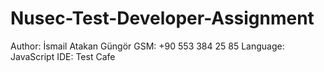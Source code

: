 # Nusec-Test-Developer-Assignment

Author: İsmail Atakan Güngör
GSM: +90 553 384 25 85
Language: JavaScript
IDE: Test Cafe 
